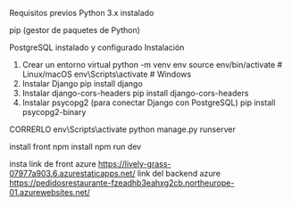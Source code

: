 
Requisitos previos
Python 3.x instalado

pip (gestor de paquetes de Python)

PostgreSQL instalado y configurado
Instalación
1. Crear un entorno virtual
 python -m venv env
source env/bin/activate  # Linux/macOS
env\Scripts\activate     # Windows
2. Instalar Django
pip install django
3. Instalar django-cors-headers
pip install django-cors-headers
4. Instalar psycopg2 (para conectar Django con PostgreSQL)
pip install psycopg2-binary

CORRERLO 
env\Scripts\activate 
python manage.py runserver

install front
npm install
npm run dev 

insta
link de front azure https://lively-grass-07977a903.6.azurestaticapps.net/
link del backend azure https://pedidosrestaurante-fzeadhb3eahxg2cb.northeurope-01.azurewebsites.net/
